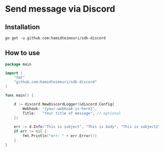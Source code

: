 # Send message via Discord

## Installation
```shell
go get -u github.com:hamidteimouri/sdk-discord
```

## How to use
```go
package main

import (
	"fmt"
	"github.com:hamidteimouri/sdk-discord"
)

func main() {

	d := discord.NewDiscordLogger(&discord.Config{
		Webhook: "{your-webhook-is-here}",
		Title:   "Your title of message", // optional
	})
	
	err := d.Info("This is subject", "This is body", "This is subject2", "This is body2")
	if err != nil {
		fmt.Println("err: " + err.Error())
	}
}
```